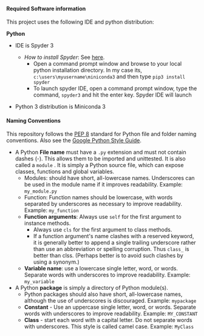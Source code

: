 #### Required Software information

This project uses the following IDE and python distribution:

**Python**

- IDE is Spyder 3
	- *How to install Spyder*: See [here](https://docs.spyder-ide.org/installation.html). 
		- Open a command prompt window and browse to your local python installation directory. In my case its, `c:\users\myusername\miniconda3` and then type `pip3 install spyder`
		- To launch spyder IDE, open a command prompt window, type the command, `spyder3` and hit the enter key. Spyder IDE will launch
		
- Python 3 distribution is Miniconda 3

#### Naming Conventions

This repository follows the [PEP 8](https://www.python.org/dev/peps/pep-0008/) standard for Python file and folder naming conventions. Also see the [Google Python Style Guide](http://google.github.io/styleguide/pyguide.html#3164-guidelines-derived-from-guidos-recommendations).

- A Python **File name** must have a `.py` extension and must not contain dashes (-). This allows them to be imported and unittested. It is also called a `module` . It is simply a Python source file, which can expose classes, functions and global variables.
	- Modules: should have short, all-lowercase names. Underscores can be used in the module name if it improves readability. Example: `my_module.py`
	- Function: Function names should be lowercase, with words separated by underscores as necessary to improve readability. Example: `my_function`
	- **Function arguments**: Always use `self` for the first argument to instance methods.
		- Always use `cls` for the first argument to class methods.
		- If a function argument's name clashes with a reserved keyword, it is generally better to append a single trailing underscore rather than use an abbreviation or spelling corruption. Thus `class_` is better than clss. (Perhaps better is to avoid such clashes by using a synonym.)
	- **Variable name**: use a lowercase single letter, word, or words. Separate words with underscores to improve readability. Example: `my_variable`
- A Python **package** is simply a directory of Python module(s).
	- Python packages should also have short, all-lowercase names, although the use of underscores is discouraged. Example: `mypackage`
	- **Constant** - Use an uppercase single letter, word, or words. Separate words with underscores to improve readability. Example: `MY_CONSTANT`
	- **Class** - start each word with a capital letter. Do not separate words with underscores. This style is called camel case. Example: `MyClass`

